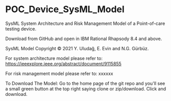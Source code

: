# POC_Device_SysML_Model
SysML System Architecture and Risk Management Model of a Point-of-care testing device.

Download from GitHub and open in IBM Rational Rhapsody 8.4 and above.

SysML Model Copyright © 2021 Y. Uludağ, E. Evin and N.G. Gürbüz.

For system architecture model please refer to: https://ieeexplore.ieee.org/abstract/document/9115855

For risk management model please refer to: xxxxxx

To Download The Model:
Go to the home page of the git repo and you'll see a small green button at the top right saying clone or zip/download. Click and download.




